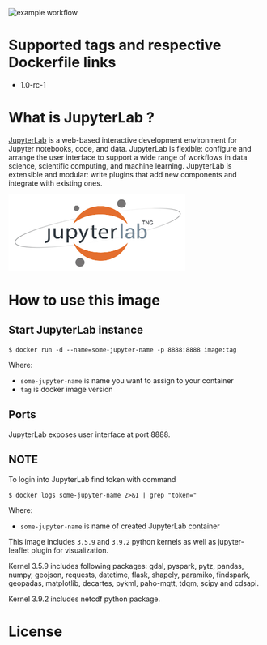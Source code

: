 ![example workflow](https://github.com/dalmatialab/jupyterlab/actions/workflows/main.yml/badge.svg)

# Supported tags and respective Dockerfile links

 - 1.0-rc-1

# What is JupyterLab ? 

[JupyterLab](https://jupyter.org/) is a web-based interactive development environment for Jupyter notebooks, code, and data. JupyterLab is flexible: configure and arrange the user interface to support a wide range of workflows in data science, scientific computing, and machine learning. JupyterLab is extensible and modular: write plugins that add new components and integrate with existing ones.

<img src="https://github.com/dalmatialab/jupyterlab/blob/62d92afcce60ea7a3eee51eb0d51031018032dfb/logo.png?raw=true" width="350" height="150">

# How to use this image

## Start JupyterLab instance

    $ docker run -d --name=some-jupyter-name -p 8888:8888 image:tag

Where:

 - `some-jupyter-name` is name you want to assign to your container
 - `tag` is docker image version

## Ports

JupyterLab exposes user interface at port 8888.

## NOTE

To login into JupyterLab find token with command 

    $ docker logs some-jupyter-name 2>&1 | grep "token="

Where:

- `some-jupyter-name` is name of created JupyterLab container

This image includes `3.5.9` and `3.9.2` python kernels as well as jupyter-leaflet plugin for visualization.  

Kernel 3.5.9 includes following packages: gdal, pyspark, pytz, pandas, numpy, geojson, requests, datetime, flask, shapely, paramiko, findspark, geopadas, matplotlib, decartes, pykml, paho-mqtt, tdqm, scipy and cdsapi.  

Kernel 3.9.2 includes netcdf python package.

# License

